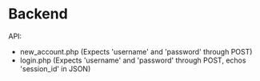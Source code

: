 # Backend

API:
- new_account.php   (Expects 'username' and 'password' through POST)
- login.php (Expects 'username' and 'password' through POST, echos 'session_id' in JSON)
